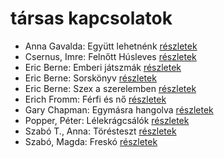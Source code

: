 # társas kapcsolatok

- Anna Gavalda: Együtt lehetnénk [részletek](_details/Anna%20Gavalda.md#id_1306)
- Csernus, Imre: Felnőtt Húsleves [részletek](_details/Csernus%2C%20Imre.md#id_378)
- Eric Berne: Emberi játszmák [részletek](_details/Eric%20Berne.md#id_291)
- Eric Berne: Sorskönyv [részletek](_details/Eric%20Berne.md#id_292)
- Eric Berne: Szex a szerelemben [részletek](_details/Eric%20Berne.md#id_905)
- Erich Fromm: Férfi és nő [részletek](_details/Erich%20Fromm.md#id_290)
- Gary Chapman: Egymásra hangolva [részletek](_details/Gary%20Chapman.md#id_379)
- Popper, Péter: Lélekrágcsálók [részletek](_details/Popper%2C%20P%C3%A9ter.md#id_763)
- Szabó T., Anna: Törésteszt [részletek](_details/Szab%C3%B3%20T.%2C%20Anna.md#id_1236)
- Szabó, Magda: Freskó [részletek](_details/Szab%C3%B3%2C%20Magda.md#id_1347)